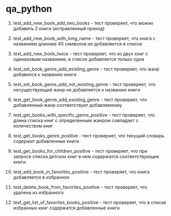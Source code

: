 # qa_python

1. test_add_new_book_add_two_books - тест проверяет, что можно добавить 2 книги (исправленный прекод)

2. test_add_new_book_with_long_name - тест проверяет, что книга с названием длиннее 40 символов не добавляется в список

3. test_add_new_book_twice - тест проверяет, что из двух книг с одинаковым названием, в список добавляется только одна

4. test_set_book_genre_add_existing_genre - тест проверяет, что жанр добавился к названию книги

5. test_set_book_genre_add_not_existing_genre - тест проверяет, что несуществующий жанр не добавляется к названию книги
   
6. test_get_book_genre_add_existing_genre - тест проверяет, что добавленный жанр соответствует добавляемому

7. test_get_books_with_specific_genre_positive - тест проверяет, что длина списка книг с определенным жанром совпадает с
   количеством книг

8. test_get_books_genre_positive - тест проверяет, что текущий словарь содержит добавленные книги

9. test_get_books_for_children_positive - тест проверяет, что при запросе списка детских книг в нем содержатся
   соответствующие книги

10. test_add_book_in_favorites_positive - тест проверяет, что книга добавляется в избранное

11. test_delete_book_from_favorites_positive - тест проверяет, что удалена из избранного

12. test_get_list_of_favorites_books_positive - тест проверяет, что в списке избранных книг содержатся добавленные книги
    